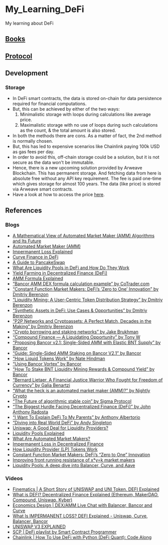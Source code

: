 # My_Learning_DeFi

My learning about DeFi

## [Books](./docs/books/)

## [Protocol](./protocols/)

## Development

### Storage

- In DeFi smart contracts, the data is stored on-chain for data persistence required for financial computations.
- But, this can be achieved by either of the two ways:
  1. Minimalistic storage with loops during calculations like average price.
  2. Maximalistic storage with no use of loops during such calculations as the count, & the total amount is also stored.
- In both the methods there are cons. As a matter of fact, the 2nd method is normally chosen.
- But, this has led to expensive scenarios like Chainlink paying 100k USD as gas fees per day.
- In order to avoid this, off-chain storage could be a solution, but it is not secure as the data won't be immutable.
- Hence, there is a new upcoming solution provided by Arweave Blockchain. This has permanent storage. And fetching data from here is absolute free without any API key requirement. The fee is paid one-time which gives storage for almost 100 years. The data (like price) is stored via Arweave smart contracts.
- Have a look at how to access the price [here](./libs/redstone).

## References

### Blogs

- [A Mathematical View of Automated Market Maker (AMM) Algorithms and Its Future](https://medium.com/anchordao-lab/automated-market-maker-amm-algorithms-and-its-future-f2d5e6cc624a)
- [Automated Market Maker (AMM)](https://academy.binance.com/en/articles/what-is-an-automated-market-maker-amm)
- [Impermanent Loss Explained](https://academy.binance.com/en/articles/impermanent-loss-explained)
- [Curve Finance in DeFi](https://academy.binance.com/en/articles/what-is-curve-finance-in-defi)
- [A Guide to PancakeSwap](https://academy.binance.com/en/articles/a-guide-to-pancakeswap)
- [What Are Liquidity Pools in DeFi and How Do They Work](https://academy.binance.com/en/articles/what-are-liquidity-pools-in-defi)
- [Yield Farming in Decentralized Finance (DeFi)](https://academy.binance.com/en/articles/what-is-yield-farming-in-decentralized-finance-defi)
- [AMM Formula Explained](https://www.binance.com/en/support/faq/33f38db8c23e4a0f949b5433cdc7193a)
- [“Bancor AMM DEX formula calculation example” by CoTrader.com](https://link.medium.com/ZEOBKSzGpeb)
- [“Constant Function Market Makers: DeFi’s ‘Zero to One’ Innovation” by Dmitriy Berenzon](https://link.medium.com/qmwIP0CGpeb)
- [“Liquidity Mining: A User-Centric Token Distribution Strategy” by Dmitriy Berenzon](https://link.medium.com/R01IsfFGpeb)
- [“Synthetic Assets in DeFi: Use Cases & Opportunities” by Dmitriy Berenzon](https://link.medium.com/H3GyoDIGpeb)
- [“P2P Networks and Cryptoassets: A Perfect Match, Decades in the Making” by Dmitriy Berenzon](https://link.medium.com/B45QHRMGpeb)
- [“Crypto borrowing and staking networks” by Jake Brukhman](https://link.medium.com/16twZBPGpeb)
- [“Compound Finance — A Liquidating Opportunity” by Tony W](https://link.medium.com/sgCxsmWGpeb)
- [“Proposing Bancor v2.1: Single-Sided AMM with Elastic BNT Supply” by Bancor](https://link.medium.com/Ap1JKAhHpeb)
- [“Guide: Single-Sided AMM Staking on Bancor V2.1” by Bancor](https://link.medium.com/ROPientHpeb)
- [“How Liquid Tokens Work” by Nate Hindman](https://link.medium.com/mpQcoIuHpeb)
- [“Using Bancor Vortex” by Bancor](https://link.medium.com/xl6H0txHpeb)
- [“How To Stake BNT Liquidity Mining Rewards & Compound Yield” by Bancor](https://link.medium.com/TaPrcvyHpeb)
- [“Bernard Lietaer, A Financial Justice Warrior Who Fought for Freedom of Currency” by Galia Benartzi](https://link.medium.com/GsmIy7AHpeb)
- [“What the heck is an automated market maker (AMM)?” by Nightly Crypto](https://link.medium.com/M4CXZWwVqeb)
- [“The Future of algorithmic stable coin” by Sigma Protocol](https://link.medium.com/M50rRFvWqeb)
- [“The Biggest Hurdle Facing Decentralized Finance (DeFi)” by John Anthony Radosta](https://link.medium.com/PoQevGyWqeb)
- [“I Want To Explain DeFi To My Parents” by Anthony Albertorio](https://link.medium.com/i9kdMdJWqeb)
- [“Diving into Real World DeFi” by Andy Singleton](https://link.medium.com/APvM1hxXqeb)
- [Uniswap: A Good Deal for Liquidity Providers?](https://pintail.medium.com/uniswap-a-good-deal-for-liquidity-providers-104c0b6816f2)
- [Liquidity Pools Explained](https://finematics.com/liquidity-pools-explained/)
- [What Are Automated Market Makers?](https://www.gemini.com/cryptopedia/amm-what-are-automated-market-makers#section-automated-market-maker-variations)
- [Impermanent Loss in Decentralized Finance](https://www.gemini.com/cryptopedia/decentralized-finance-impermanent-loss-defi)
- [How Liquidity Provider (LP) Tokens Work](https://www.gemini.com/cryptopedia/liquidity-provider-amm-tokens)
- [Constant Function Market Makers: DeFi’s “Zero to One” Innovation](https://medium.com/bollinger-investment-group/constant-function-market-makers-defis-zero-to-one-innovation-968f77022159)
- [Improving front running resistance of x\*y=k market makers](https://ethresear.ch/t/improving-front-running-resistance-of-x-y-k-market-makers/1281)
- [Liquidity Pools: A deep dive into Balancer, Curve, and Aave](https://youtu.be/4ZKQpp0ICyc)

### Videos

- [Finematics | A Short Story of UNISWAP and UNI Token. DEFI Explained](https://youtu.be/LpjMgS4OVzs)
- [What is DEFI? Decentralized Finance Explained (Ethereum, MakerDAO, Compound, Uniswap, Kyber)](https://youtu.be/k9HYC0EJU6E)
- [Economics Design | DEX/AMM Live Chat with Balancer, Bancor and Curve](https://youtu.be/FZSM8RUMLus)
- [What Is IMPERMANENT LOSS? DEFI Explained - Uniswap, Curve, Balancer, Bancor](https://www.youtube.com/watch?v=8XJ1MSTEuU0)
- [UNISWAP V3 EXPLAINED](https://www.youtube.com/watch?v=3u4Prz-EkPM)
- [SCP | DeFi playlist by Smart Contract Programmer](https://www.youtube.com/playlist?list=PLO5VPQH6OWdX-Rh7RonjZhOd9pb9zOnHW)
- [Chainlink | How To Use DeFi with Python (DeFi Quant): Code Along](https://www.youtube.com/watch?v=tCV_4WBMVGA)

